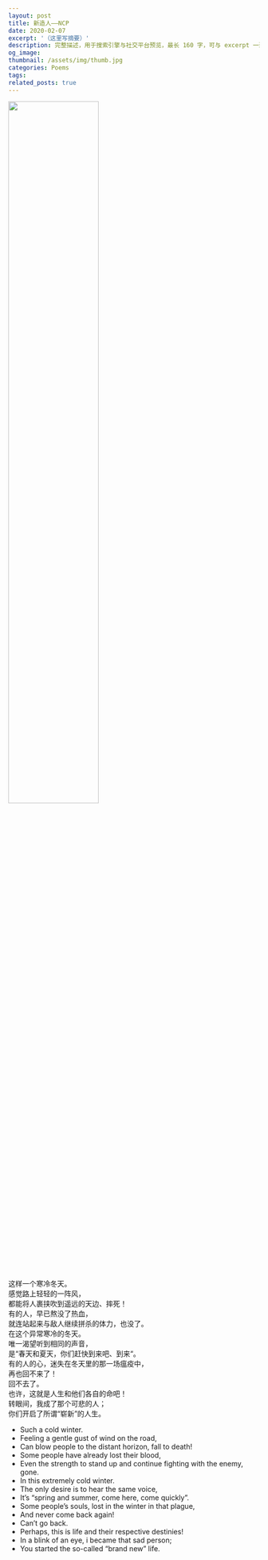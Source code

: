 ```yaml
---
layout: post
title: 新造人——NCP
date: 2020-02-07
excerpt: '（这里写摘要）'
description: 完整描述，用于搜索引擎与社交平台预览，最长 160 字，可与 excerpt 一致
og_image: 
thumbnail: /assets/img/thumb.jpg
categories: Poems
tags: 
related_posts: true
---
```


<img src="{{ '/assets/img/blog/xxxxxxxx' | relative_url }}" style="width:60%;">

这样一个寒冷冬天。  
感觉路上轻轻的一阵风，  
都能将人裹挟吹到遥远的天边、摔死！  
有的人，早已熬没了热血，  
就连站起来与敌人继续拼杀的体力，也没了。  
在这个异常寒冷的冬天。  
唯一渴望听到相同的声音，  
是“春天和夏天，你们赶快到来吧、到来“。  
有的人的心，迷失在冬天里的那一场瘟疫中，  
再也回不来了！  
回不去了。  
也许，这就是人生和他们各自的命吧！  
转眼间，我成了那个可悲的人；  
你们开启了所谓“崭新”的人生。

- Such a cold winter.
- Feeling a gentle gust of wind on the road,
- Can blow people to the distant horizon, fall to death!
- Some people have already lost their blood,
- Even the strength to stand up and continue fighting with the enemy, gone.
- In this extremely cold winter.
- The only desire is to hear the same voice,
- It’s “spring and summer, come here, come quickly”.
- Some people’s souls, lost in the winter in that plague,
- And never come back again!
- Can’t go back.
- Perhaps, this is life and their respective destinies!
- In a blink of an eye, i became that sad person;
- You started the so-called “brand new” life.